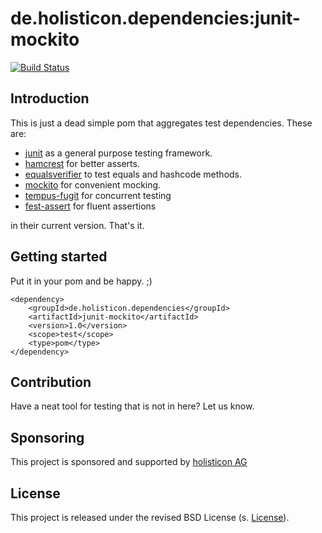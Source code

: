 # de.holisticon.dependencies:junit-mockito
[![Build Status](https://secure.travis-ci.org/holisticon/java-test-deps.png)](https://travis-ci.org/holisticon/java-test-deps)
## Introduction
This is just a dead simple pom that aggregates test dependencies. These are:

- [junit](https://github.com/junit-team/junit/wiki) as a general purpose testing framework.
- [hamcrest](https://code.google.com/p/hamcrest/) for better asserts.
- [equalsverifier](https://code.google.com/p/equalsverifier/) to test equals and hashcode methods.
- [mockito](https://code.google.com/p/mockito/) for convenient mocking.
- [tempus-fugit](http://tempusfugitlibrary.org/) for concurrent testing
- [fest-assert](https://code.google.com/p/fest/) for fluent assertions

in their current version. That's it.

## Getting started
Put it in your pom and be happy. ;)

``` 
<dependency>
	<groupId>de.holisticon.dependencies</groupId>
	<artifactId>junit-mockito</artifactId>
	<version>1.0</version>
	<scope>test</scope>
	<type>pom</type>
</dependency>
```

## Contribution
Have a neat tool for testing that is not in here? Let us know.

## Sponsoring
This project is sponsored and supported by [holisticon AG](http://holisticon.de/cms/About/Startseite)

## License
This project is released under the revised BSD License (s. [License](license.txt)).
